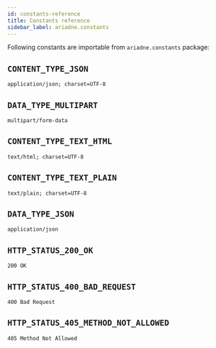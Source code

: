 ```yaml
---
id: constants-reference
title: Constants reference
sidebar_label: ariadne.constants
---
```


Following constants are importable from `ariadne.constants` package:


## `CONTENT_TYPE_JSON`

`application/json; charset=UTF-8`


## `DATA_TYPE_MULTIPART`

`multipart/form-data`


## `CONTENT_TYPE_TEXT_HTML`

`text/html; charset=UTF-8`


## `CONTENT_TYPE_TEXT_PLAIN`

`text/plain; charset=UTF-8`


## `DATA_TYPE_JSON`

`application/json`


## `HTTP_STATUS_200_OK`

`200 OK`


## `HTTP_STATUS_400_BAD_REQUEST`

`400 Bad Request`


## `HTTP_STATUS_405_METHOD_NOT_ALLOWED`

`405 Method Not Allowed`
